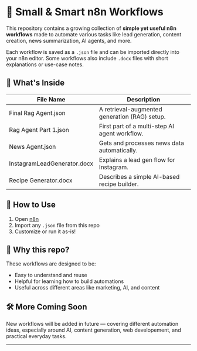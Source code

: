 # 🔁 Small & Smart n8n Workflows

This repository contains a growing collection of **simple yet useful n8n workflows** made to automate various tasks like lead generation, content creation, news summarization, AI agents, and more.

Each workflow is saved as a `.json` file and can be imported directly into your n8n editor. Some workflows also include `.docx` files with short explanations or use-case notes.

## 📁 What's Inside

| File Name                     | Description                                 |
|------------------------------|---------------------------------------------|
| Final Rag Agent.json         | A retrieval-augmented generation (RAG) setup. |
| Rag Agent Part 1.json        | First part of a multi-step AI agent workflow. |
| News Agent.json              | Gets and processes news data automatically. |
| InstagramLeadGenerator.docx  | Explains a lead gen flow for Instagram.     |
| Recipe Generator.docx        | Describes a simple AI-based recipe builder. |

## 🔧 How to Use

1. Open [n8n](https://n8n.io/)
2. Import any `.json` file from this repo
3. Customize or run it as-is!

## 📌 Why this repo?

These workflows are designed to be:
- Easy to understand and reuse
- Helpful for learning how to build automations
- Useful across different areas like marketing, AI, and content

## 🛠️ More Coming Soon

New workflows will be added in future — covering different automation ideas, especially around AI, content generation, web developement, and practical everyday tasks.

---

